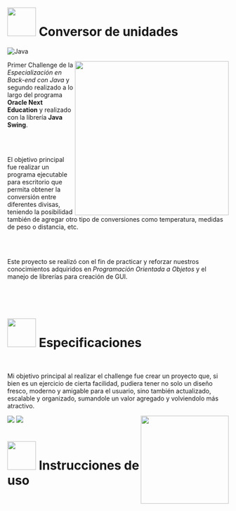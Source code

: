 # <img height="65" src="https://media.giphy.com/media/7KciJlIlTAUimENCvH/giphy.gif"/> Conversor de unidades

![Java](https://img.shields.io/badge/java-%23ED8B00.svg?style=for-the-badge&logo=java&logoColor=white)

<img align ="right" height="350" src="https://media.giphy.com/media/v1.Y2lkPTc5MGI3NjExM2c1YTEwbWtsOG14ZGNqOWFocHR6b3J1dmNkbzhiMzJwYmpzbnJydiZlcD12MV9pbnRlcm5hbF9naWZfYnlfaWQmY3Q9cw/N4h9A9o5TcWmjdQZVJ/giphy.gif"/>

Primer Challenge de la *Especialización en Back-end con Java* y segundo realizado a lo largo del programa **Oracle Next Education** y realizado con la librería **Java Swing**.

<br>
<br>

El objetivo principal fue realizar un programa ejecutable para escritorio que permita obtener la conversión entre diferentes divisas, teniendo la posibilidad también de agregar otro tipo de conversiones como temperatura, medidas de peso o distancia, etc.

<br>
<br>

Este proyecto se realizó con el fin de practicar y reforzar nuestros conocimientos adquiridos en *Programación Orientada a Objetos* y el manejo de librerías para creación de GUI. 

<br>
<br>

# <img height="65" src="https://media.giphy.com/media/Vf3ZKdillTMOOaOho0/giphy.gif"/> Especificaciones

<br>

Mi objetivo principal al realizar el challenge fue crear un proyecto que, si bien es un ejercicio de cierta facilidad, pudiera tener no solo un diseño fresco, moderno y amigable para el usuario, sino también actualizado, escalable y organizado, sumandole un valor agregado y volviendolo más atractivo.


<img align="right" height="200" src="https://media.giphy.com/media/v1.Y2lkPTc5MGI3NjExeTYzZzNwbDFsdGY5bHVvMWNnZjV4Yzl3eGlxeG45OXprdDl4dXNjbCZlcD12MV9pbnRlcm5hbF9naWZfYnlfaWQmY3Q9cw/73ymNClJu3dyFugAl9/giphy.gif"/>
<img   src="https://i.postimg.cc/vmhWjCNG/registro1.png"/>
<img  src="https://i.postimg.cc/qRZ2ByrY/registro4.png"/>


<br>

# <img height="65" src="https://media.giphy.com/media/YWSPmaFoQG7f94QKJy/giphy.gif"/> Instrucciones de uso

